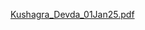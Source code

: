 [Kushagra_Devda_01Jan25.pdf](https://github.com/user-attachments/files/18342375/Kushagra_Devda_01Jan25.pdf)
